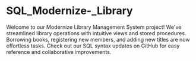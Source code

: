 # SQL_Modernize-_Library
Welcome to our Modernize Library Management System project! We've streamlined library operations with intuitive views and stored procedures. Borrowing books, registering new members, and adding new titles are now effortless tasks. Check out our SQL syntax updates on GitHub for easy reference and collaborative improvements.
